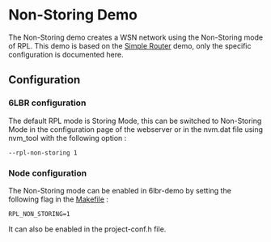 # Non-Storing Demo

The Non-Storing demo creates a WSN network using the Non-Storing mode of RPL. This demo is based on the [Simple Router](../simple-router/README.md) demo, only the specific configuration is documented here.

## Configuration

### 6LBR configuration

The default RPL mode is Storing Mode, this can be switched to Non-Storing Mode in the configuration page of the webserver or in the nvm.dat file using nvm_tool with the following option :

    --rpl-non-storing 1
    
### Node configuration

The Non-Storing mode can be enabled in 6lbr-demo by setting the following flag in the [Makefile](../firmwares/non-storing/Makefile) :

    RPL_NON_STORING=1

It can also be enabled in the project-conf.h file.